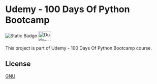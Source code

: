 # Udemy - 100 Days Of Python Bootcamp

<img alt="Static Badge" src="https://img.shields.io/badge/projects_status-on_progress-orange">

<img align="center" alt="Dudu-Python" height="30" width="40" src="https://cdn.jsdelivr.net/gh/devicons/devicon/icons/python/python-original.svg" />

This project is part of Udemy - 100 Days Of Python Bootcamp course.

## License

[GNU](http://www.gnu.org/licenses/gpl.html)

